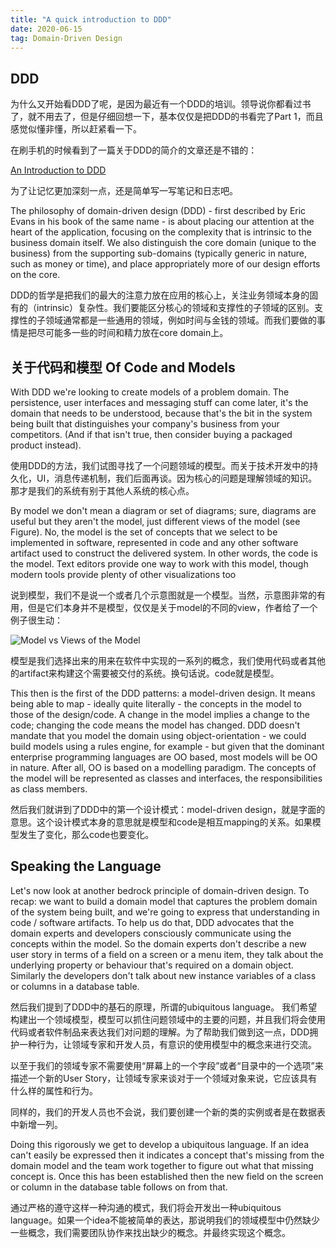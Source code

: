 ```yaml
---
title: "A quick introduction to DDD" 
date: 2020-06-15
tag: Domain-Driven Design
---
```


## DDD
为什么又开始看DDD了呢，是因为最近有一个DDD的培训。领导说你都看过书了，就不用去了，但是仔细回想一下，基本仅仅是把DDD的书看完了Part 1，而且感觉似懂非懂，所以赶紧看一下。

在刷手机的时候看到了一篇关于DDD的简介的文章还是不错的：

[An Introduction to DDD](http://www.methodsandtools.com/archive/archive.php?id=97)

为了让记忆更加深刻一点，还是简单写一写笔记和日志吧。

The philosophy of domain-driven design (DDD) - first described by Eric Evans in his book of the same name - is about placing our attention at the heart of the application, focusing on the complexity that is intrinsic to the business domain itself. We also distinguish the core domain (unique to the business) from the supporting sub-domains (typically generic in nature, such as money or time), and place appropriately more of our design efforts on the core.

DDD的哲学是把我们的最大的注意力放在应用的核心上，关注业务领域本身的固有的（intrinsic）复杂性。我们要能区分核心的领域和支撑性的子领域的区别。支撑性的子领域通常都是一些通用的领域，例如时间与金钱的领域。而我们要做的事情是把尽可能多一些的时间和精力放在core domain上。

## 关于代码和模型 Of Code and Models

With DDD we're looking to create models of a problem domain. The persistence, user interfaces and messaging stuff can come later, it's the domain that needs to be understood, because that's the bit in the system being built that distinguishes your company's business from your competitors. (And if that isn't true, then consider buying a packaged product instead).

使用DDD的方法，我们试图寻找了一个问题领域的模型。而关于技术开发中的持久化，UI，消息传递机制，我们后面再谈。因为核心的问题是理解领域的知识。那才是我们的系统有别于其他人系统的核心点。

By model we don't mean a diagram or set of diagrams; sure, diagrams are useful but they aren't the model, just different views of the model (see Figure). No, the model is the set of concepts that we select to be implemented in software, represented in code and any other software artifact used to construct the delivered system. In other words, the code is the model. Text editors provide one way to work with this model, though modern tools provide plenty of other visualizations too

说到模型，我们不是说一个或者几个示意图就是一个模型。当然，示意图非常的有用，但是它们本身并不是模型，仅仅是关于model的不同的view，作者给了一个例子很生动：

![Model vs Views of the Model](http://www.methodsandtools.com/archive/ddd1.gif)

模型是我们选择出来的用来在软件中实现的一系列的概念，我们使用代码或者其他的artifact来构建这个需要被交付的系统。换句话说。code就是模型。

This then is the first of the DDD patterns: a model-driven design. It means being able to map - ideally quite literally - the concepts in the model to those of the design/code. A change in the model implies a change to the code; changing the code means the model has changed. DDD doesn't mandate that you model the domain using object-orientation - we could build models using a rules engine, for example - but given that the dominant enterprise programming languages are OO based, most models will be OO in nature. After all, OO is based on a modelling paradigm. The concepts of the model will be represented as classes and interfaces, the responsibilities as class members.

然后我们就讲到了DDD中的第一个设计模式：model-driven design，就是字面的意思。这个设计模式本身的意思就是模型和code是相互mapping的关系。如果模型发生了变化，那么code也要变化。

## Speaking the Language

Let's now look at another bedrock principle of domain-driven design. To recap: we want to build a domain model that captures the problem domain of the system being built, and we're going to express that understanding in code / software artifacts. To help us do that, DDD advocates that the domain experts and developers consciously communicate using the concepts within the model. So the domain experts don't describe a new user story in terms of a field on a screen or a menu item, they talk about the underlying property or behaviour that's required on a domain object. Similarly the developers don't talk about new instance variables of a class or columns in a database table.

然后我们提到了DDD中的基石的原理，所谓的ubiquitous language。 我们希望构建出一个领域模型，模型可以抓住问题领域中的主要的问题，并且我们将会使用代码或者软件制品来表达我们对问题的理解。为了帮助我们做到这一点，DDD拥护一种行为，让领域专家和开发人员，有意识的使用模型中的概念来进行交流。

以至于我们的领域专家不需要使用“屏幕上的一个字段”或者“目录中的一个选项”来描述一个新的User Story，让领域专家来谈对于一个领域对象来说，它应该具有什么样的属性和行为。

同样的，我们的开发人员也不会说，我们要创建一个新的类的实例或者是在数据表中新增一列。

Doing this rigorously we get to develop a ubiquitous language. If an idea can't easily be expressed then it indicates a concept that's missing from the domain model and the team work together to figure out what that missing concept is. Once this has been established then the new field on the screen or column in the database table follows on from that.

通过严格的遵守这样一种沟通的模式，我们将会开发出一种ubiquitous language。如果一个idea不能被简单的表达，那说明我们的领域模型中仍然缺少一些概念，我们需要团队协作来找出缺少的概念。并最终实现这个概念。